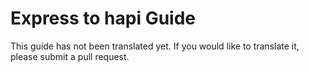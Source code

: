 # Express to hapi Guide

This guide has not been translated yet. If you would like to translate it, please submit a pull request.